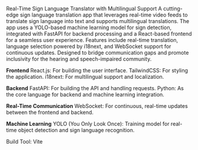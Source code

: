 Real-Time Sign Language Translator with Multilingual Support
A cutting-edge sign language translation app that leverages real-time video feeds to translate sign language into text and supports multilingual translations. The app uses a YOLO-based machine learning model for sign detection, integrated with FastAPI for backend processing and a React-based frontend for a seamless user experience. Features include real-time translation, language selection powered by i18next, and WebSocket support for continuous updates. Designed to bridge communication gaps and promote inclusivity for the hearing and speech-impaired community.

**Frontend**
React.js: For building the user interface.
TailwindCSS: For styling the application.
i18next: For multilingual support and localization.

**Backend**
FastAPI: For building the API and handling requests.
Python: As the core language for backend and machine learning integration.

**Real-Time Communication**
WebSocket: For continuous, real-time updates between the frontend and backend.

**Machine Learning**
YOLO (You Only Look Once): Training model for real-time object detection and sign language recognition.

Build Tool: Vite
